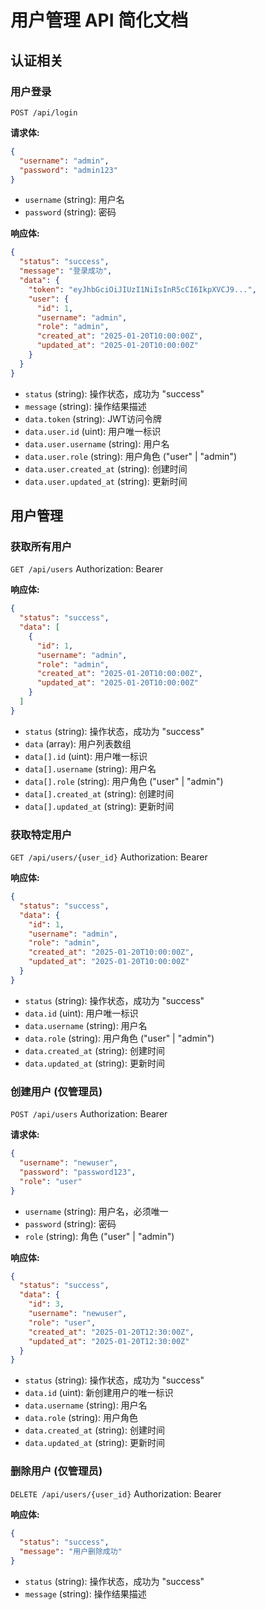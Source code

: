 # 用户管理 API 简化文档

## 认证相关

### 用户登录
`POST /api/login`

**请求体:**
```json
{
  "username": "admin",
  "password": "admin123"
}
```
- `username` (string): 用户名
- `password` (string): 密码

**响应体:**
```json
{
  "status": "success",
  "message": "登录成功",
  "data": {
    "token": "eyJhbGciOiJIUzI1NiIsInR5cCI6IkpXVCJ9...",
    "user": {
      "id": 1,
      "username": "admin",
      "role": "admin",
      "created_at": "2025-01-20T10:00:00Z",
      "updated_at": "2025-01-20T10:00:00Z"
    }
  }
}
```
- `status` (string): 操作状态，成功为 "success"
- `message` (string): 操作结果描述
- `data.token` (string): JWT访问令牌
- `data.user.id` (uint): 用户唯一标识
- `data.user.username` (string): 用户名
- `data.user.role` (string): 用户角色 ("user" | "admin")
- `data.user.created_at` (string): 创建时间
- `data.user.updated_at` (string): 更新时间

## 用户管理

### 获取所有用户
`GET /api/users`
Authorization: Bearer <token>

**响应体:**
```json
{
  "status": "success",
  "data": [
    {
      "id": 1,
      "username": "admin",
      "role": "admin",
      "created_at": "2025-01-20T10:00:00Z",
      "updated_at": "2025-01-20T10:00:00Z"
    }
  ]
}
```
- `status` (string): 操作状态，成功为 "success"
- `data` (array): 用户列表数组
- `data[].id` (uint): 用户唯一标识
- `data[].username` (string): 用户名
- `data[].role` (string): 用户角色 ("user" | "admin")
- `data[].created_at` (string): 创建时间
- `data[].updated_at` (string): 更新时间

### 获取特定用户
`GET /api/users/{user_id}`
Authorization: Bearer <token>

**响应体:**
```json
{
  "status": "success",
  "data": {
    "id": 1,
    "username": "admin",
    "role": "admin",
    "created_at": "2025-01-20T10:00:00Z",
    "updated_at": "2025-01-20T10:00:00Z"
  }
}
```
- `status` (string): 操作状态，成功为 "success"
- `data.id` (uint): 用户唯一标识
- `data.username` (string): 用户名
- `data.role` (string): 用户角色 ("user" | "admin")
- `data.created_at` (string): 创建时间
- `data.updated_at` (string): 更新时间

### 创建用户 (仅管理员)
`POST /api/users`
Authorization: Bearer <token>

**请求体:**
```json
{
  "username": "newuser",
  "password": "password123",
  "role": "user"
}
```
- `username` (string): 用户名，必须唯一
- `password` (string): 密码
- `role` (string): 角色 ("user" | "admin")

**响应体:**
```json
{
  "status": "success",
  "data": {
    "id": 3,
    "username": "newuser",
    "role": "user",
    "created_at": "2025-01-20T12:30:00Z",
    "updated_at": "2025-01-20T12:30:00Z"
  }
}
```
- `status` (string): 操作状态，成功为 "success"
- `data.id` (uint): 新创建用户的唯一标识
- `data.username` (string): 用户名
- `data.role` (string): 用户角色
- `data.created_at` (string): 创建时间
- `data.updated_at` (string): 更新时间

### 删除用户 (仅管理员)
`DELETE /api/users/{user_id}`
Authorization: Bearer <token>

**响应体:**
```json
{
  "status": "success",
  "message": "用户删除成功"
}
```
- `status` (string): 操作状态，成功为 "success"
- `message` (string): 操作结果描述